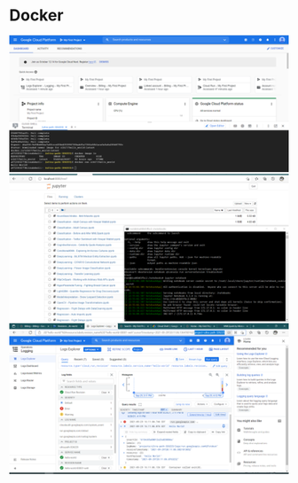 # Docker

![image](https://github.com/angel4576/Docker/blob/master/command.png)
![image](https://github.com/angel4576/Docker/blob/master/jupyter.png)
![image](https://github.com/angel4576/Docker/blob/master/result.png)
